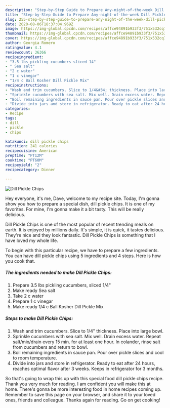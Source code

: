 ```yaml
---
description: "Step-by-Step Guide to Prepare Any-night-of-the-week Dill Pickle Chips"
title: "Step-by-Step Guide to Prepare Any-night-of-the-week Dill Pickle Chips"
slug: 255-step-by-step-guide-to-prepare-any-night-of-the-week-dill-pickle-chips
date: 2020-08-06T18:37:04.969Z
image: https://img-global.cpcdn.com/recipes/affce94891b933f3/751x532cq70/dill-pickle-chips-recipe-main-photo.jpg
thumbnail: https://img-global.cpcdn.com/recipes/affce94891b933f3/751x532cq70/dill-pickle-chips-recipe-main-photo.jpg
cover: https://img-global.cpcdn.com/recipes/affce94891b933f3/751x532cq70/dill-pickle-chips-recipe-main-photo.jpg
author: Georgia Romero
ratingvalue: 4.1
reviewcount: 36366
recipeingredient:
- "3.5 lbs pickling cucumbers sliced 14"
- " Sea salt"
- "2 c water"
- "1 c vinegar"
- "1/4 c Ball Kosher Dill Pickle Mix"
recipeinstructions:
- "Wash and trim cucumbers. Slice to 1/4&#34; thickness. Place into large bowl."
- "Sprinkle cucumbers with sea salt. Mix well. Drain excess water. Repeat salt/mix/drain every 15 min. for at least one hour. In colander, rinse salt from cucumbers and return to bowl."
- "Boil remaining ingredients in sauce pan. Pour over pickle slices and cool to room temperature."
- "Divide into jars and store in refrigerator. Ready to eat after 24 hours, reaches optimal flavor after 3 weeks. Keeps in refrigerator for 3 months."
categories:
- Recipe
tags:
- dill
- pickle
- chips

katakunci: dill pickle chips 
nutrition: 241 calories
recipecuisine: American
preptime: "PT12M"
cooktime: "PT60M"
recipeyield: "2"
recipecategory: Dinner

---
```



![Dill Pickle Chips](https://img-global.cpcdn.com/recipes/affce94891b933f3/751x532cq70/dill-pickle-chips-recipe-main-photo.jpg)

Hey everyone, it's me, Dave, welcome to my recipe site. Today, I'm gonna show you how to prepare a special dish, dill pickle chips. It is one of my favorites. For mine, I'm gonna make it a bit tasty. This will be really delicious.



Dill Pickle Chips is one of the most popular of recent trending meals on earth. It is enjoyed by millions daily. It's simple, it is quick, it tastes delicious. They're nice and they look fantastic. Dill Pickle Chips is something that I have loved my whole life.


To begin with this particular recipe, we have to prepare a few ingredients. You can have dill pickle chips using 5 ingredients and 4 steps. Here is how you cook that.

<!--inarticleads1-->

##### The ingredients needed to make Dill Pickle Chips:

1. Prepare 3.5 lbs pickling cucumbers, sliced 1/4&#34;
1. Make ready  Sea salt
1. Take 2 c water
1. Prepare 1 c vinegar
1. Make ready 1/4 c Ball Kosher Dill Pickle Mix




<!--inarticleads2-->

##### Steps to make Dill Pickle Chips:

1. Wash and trim cucumbers. Slice to 1/4&#34; thickness. Place into large bowl.
1. Sprinkle cucumbers with sea salt. Mix well. Drain excess water. Repeat salt/mix/drain every 15 min. for at least one hour. In colander, rinse salt from cucumbers and return to bowl.
1. Boil remaining ingredients in sauce pan. Pour over pickle slices and cool to room temperature.
1. Divide into jars and store in refrigerator. Ready to eat after 24 hours, reaches optimal flavor after 3 weeks. Keeps in refrigerator for 3 months.




So that's going to wrap this up with this special food dill pickle chips recipe. Thank you very much for reading. I am confident you will make this at home. There's gonna be more interesting food in home recipes coming up. Remember to save this page on your browser, and share it to your loved ones, friends and colleague. Thanks again for reading. Go on get cooking!
